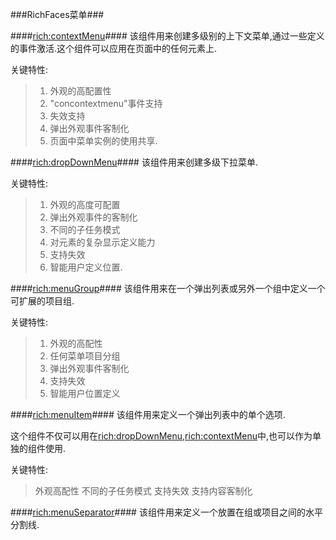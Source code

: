 ###RichFaces菜单###


####<rich:contextMenu>####
该组件用来创建多级别的上下文菜单,通过一些定义的事件激活.这个组件可以应用在页面中的任何元素上.


关键特性:
>1. 外观的高配置性
>2. "concontextmenu"事件支持
>3. 失效支持
>4. 弹出外观事件客制化
>5. 页面中菜单实例的使用共享.


####<rich:dropDownMenu>####
该组件用来创建多级下拉菜单.

关键特性:
>1. 外观的高度可配置
>2. 弹出外观事件的客制化
>3. 不同的子任务模式
>4. 对元素的复杂显示定义能力
>5. 支持失效
>6. 智能用户定义位置.


####<rich:menuGroup>####
该组件用来在一个弹出列表或另外一个组中定义一个可扩展的项目组.

关键特性:
 >1. 外观的高配性
 >2. 任何菜单项目分组
 >3. 弹出外观事件客制化
 >4. 支持失效
 >5. 智能用户位置定义

####<rich:menuItem>####
该组件用来定义一个弹出列表中的单个选项.

这个组件不仅可以用在<rich:dropDownMenu>,<rich:contextMenu>中,也可以作为单独的组件使用.

关键特性:
 > 外观高配性
 > 不同的子任务模式
 > 支持失效
 > 支持内容客制化

####<rich:menuSeparator>####
该组件用来定义一个放置在组或项目之间的水平分割线.



